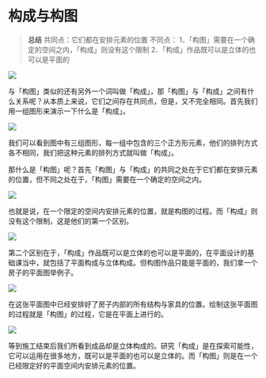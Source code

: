 # 构成与构图

> **总结**
> 共同点：它们都在安排元素的位置
> 不同点：
> 1、「构图」需要在一个确定的空间之内，「构成」则没有这个限制
> 2、「构成」作品既可以是立体的也可以是平面的

![](https://qhdtc.oss-cn-chengdu.aliyuncs.com/obsidian/d30d3f4ecb8a85262b1632889edb9115_Wqur6t8Je1.jpeg)

与「构图」类似的还有另外一个词叫做「构成」，那「构图」与「构成」之间有什么关系呢？从本质上来说，它们之间存在共同点，但是，又不完全相同。首先我们用一组图形来演示一下什么是「构成」。&#x20;

![](https://qhdtc.oss-cn-chengdu.aliyuncs.com/obsidian/e7808ecb11b07daebde3f208f60424c1_ww34Tnr0Hu.jpeg)

我们可以看到图中有三组图形，每一组中包含的三个正方形元素，他们的排列方式各不相同，我们把这种元素的排列方式就叫做「构成」。&#x20;

那什么是「构图」呢？首先「构图」与「构成」的共同之处在于它们都在安排元素的位置，但不同之处在于，「构图」需要在一个确定的空间之内。&#x20;

![](https://qhdtc.oss-cn-chengdu.aliyuncs.com/obsidian/c53cf172face75332300ae58f74079ce_XOhWy-JnE0.jpeg)

也就是说，在一个限定的空间内安排元素的位置，就是构图的过程。而「构成」则没有这个限制，这是他们的第一个区别。&#x20;

![](https://qhdtc.oss-cn-chengdu.aliyuncs.com/obsidian/ff498ea936574ebdf7364cc743b574ff_iNOCIG2NXm.jpeg)

第二个区别在于，「构成」作品既可以是立体的也可以是平面的，在平面设计的基础课当中，就包括了平面构成与立体构成。但构图作品只能是平面的，我们拿一个房子的平面图举例子。&#x20;

![](https://qhdtc.oss-cn-chengdu.aliyuncs.com/obsidian/bf430cd7801e3e9b045e45a880dd5413_zOrdqsOPFi.jpeg)

在这张平面图中已经安排好了房子内部的所有结构与家具的位置。绘制这张平面图的过程就是「构图」的过程，它是在平面上进行的。&#x20;

![](https://qhdtc.oss-cn-chengdu.aliyuncs.com/obsidian/7c91a02b159ac893749b2155fd29a674_yAZF1Ec29V.jpeg)

等到施工结束后我们所看到成品却是立体构成的。研究「构成」是在探索可能性，它可以运用在很多地方，既可以是平面的也可以是立体的。而「构图」则是在一个已经限定好的平面空间内安排元素的位置。&#x20;
